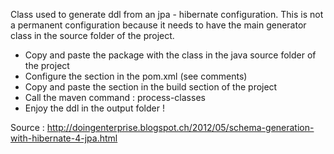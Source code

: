 Class used to generate ddl from an jpa - hibernate configuration.
This is not a permanent configuration because it needs to have the main generator class in the source folder of the project.
- Copy and paste the package with the class in the java source folder of the project
- Configure the <plugin> section in the pom.xml (see comments)
- Copy and paste the <plugin> section in the build section of the project
- Call the maven command : process-classes
- Enjoy the ddl in the output folder !

Source : http://doingenterprise.blogspot.ch/2012/05/schema-generation-with-hibernate-4-jpa.html
